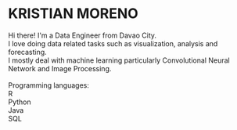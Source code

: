 # KRISTIAN MORENO
Hi there! I'm a Data Engineer from Davao City. </br>
I love doing data related tasks such as visualization, analysis and forecasting. </br>
I mostly deal with machine learning particularly Convolutional Neural Network and Image Processing. </br>
</br>
Programming languages: </br>
R </br>
Python </br>
Java </br>
SQL </br>
